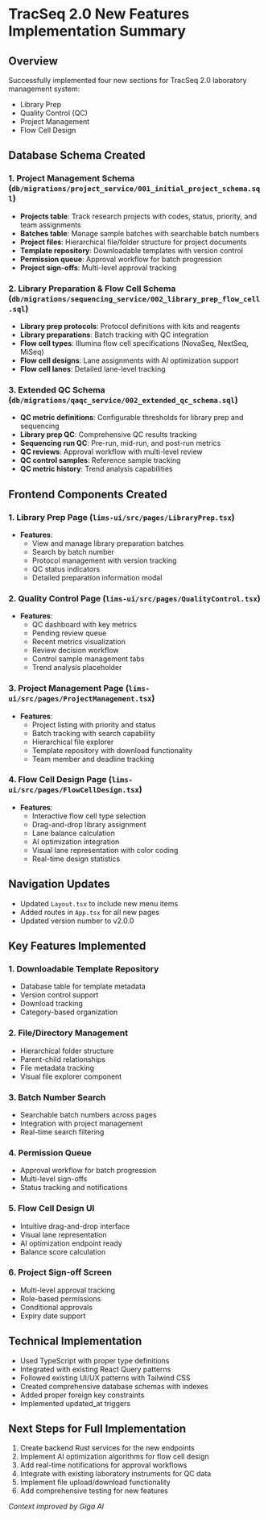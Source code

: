 # TracSeq 2.0 New Features Implementation Summary

## Overview
Successfully implemented four new sections for TracSeq 2.0 laboratory management system:
- Library Prep
- Quality Control (QC)
- Project Management
- Flow Cell Design

## Database Schema Created

### 1. Project Management Schema (`db/migrations/project_service/001_initial_project_schema.sql`)
- **Projects table**: Track research projects with codes, status, priority, and team assignments
- **Batches table**: Manage sample batches with searchable batch numbers
- **Project files**: Hierarchical file/folder structure for project documents
- **Template repository**: Downloadable templates with version control
- **Permission queue**: Approval workflow for batch progression
- **Project sign-offs**: Multi-level approval tracking

### 2. Library Preparation & Flow Cell Schema (`db/migrations/sequencing_service/002_library_prep_flow_cell.sql`)
- **Library prep protocols**: Protocol definitions with kits and reagents
- **Library preparations**: Batch tracking with QC integration
- **Flow cell types**: Illumina flow cell specifications (NovaSeq, NextSeq, MiSeq)
- **Flow cell designs**: Lane assignments with AI optimization support
- **Flow cell lanes**: Detailed lane-level tracking

### 3. Extended QC Schema (`db/migrations/qaqc_service/002_extended_qc_schema.sql`)
- **QC metric definitions**: Configurable thresholds for library prep and sequencing
- **Library prep QC**: Comprehensive QC results tracking
- **Sequencing run QC**: Pre-run, mid-run, and post-run metrics
- **QC reviews**: Approval workflow with multi-level review
- **QC control samples**: Reference sample tracking
- **QC metric history**: Trend analysis capabilities

## Frontend Components Created

### 1. Library Prep Page (`lims-ui/src/pages/LibraryPrep.tsx`)
- **Features**:
  - View and manage library preparation batches
  - Search by batch number
  - Protocol management with version tracking
  - QC status indicators
  - Detailed preparation information modal

### 2. Quality Control Page (`lims-ui/src/pages/QualityControl.tsx`)
- **Features**:
  - QC dashboard with key metrics
  - Pending review queue
  - Recent metrics visualization
  - Review decision workflow
  - Control sample management tabs
  - Trend analysis placeholder

### 3. Project Management Page (`lims-ui/src/pages/ProjectManagement.tsx`)
- **Features**:
  - Project listing with priority and status
  - Batch tracking with search capability
  - Hierarchical file explorer
  - Template repository with download functionality
  - Team member and deadline tracking

### 4. Flow Cell Design Page (`lims-ui/src/pages/FlowCellDesign.tsx`)
- **Features**:
  - Interactive flow cell type selection
  - Drag-and-drop library assignment
  - Lane balance calculation
  - AI optimization integration
  - Visual lane representation with color coding
  - Real-time design statistics

## Navigation Updates
- Updated `Layout.tsx` to include new menu items
- Added routes in `App.tsx` for all new pages
- Updated version number to v2.0.0

## Key Features Implemented

### 1. Downloadable Template Repository
- Database table for template metadata
- Version control support
- Download tracking
- Category-based organization

### 2. File/Directory Management
- Hierarchical folder structure
- Parent-child relationships
- File metadata tracking
- Visual file explorer component

### 3. Batch Number Search
- Searchable batch numbers across pages
- Integration with project management
- Real-time search filtering

### 4. Permission Queue
- Approval workflow for batch progression
- Multi-level sign-offs
- Status tracking and notifications

### 5. Flow Cell Design UI
- Intuitive drag-and-drop interface
- Visual lane representation
- AI optimization endpoint ready
- Balance score calculation

### 6. Project Sign-off Screen
- Multi-level approval tracking
- Role-based permissions
- Conditional approvals
- Expiry date support

## Technical Implementation
- Used TypeScript with proper type definitions
- Integrated with existing React Query patterns
- Followed existing UI/UX patterns with Tailwind CSS
- Created comprehensive database schemas with indexes
- Added proper foreign key constraints
- Implemented updated_at triggers

## Next Steps for Full Implementation
1. Create backend Rust services for the new endpoints
2. Implement AI optimization algorithms for flow cell design
3. Add real-time notifications for approval workflows
4. Integrate with existing laboratory instruments for QC data
5. Implement file upload/download functionality
6. Add comprehensive testing for new features

*Context improved by Giga AI*